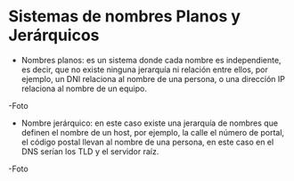 # Sistemas de nombres Planos y Jerárquicos

- Nombres planos: es un sistema donde cada nombre es independiente, es decir, que no existe ninguna jerarquía ni relación entre ellos, por ejemplo, un DNI relaciona al nombre de una persona, o una dirección IP relaciona al nombre de un equipo.

-Foto

- Nombre jerárquico: en este caso existe una jerarquía de nombres que definen el nombre de un host, por ejemplo, la calle el número de portal, el código postal llevan al nombre de una persona, en este caso en el DNS serían los TLD y el servidor raíz.

-Foto

